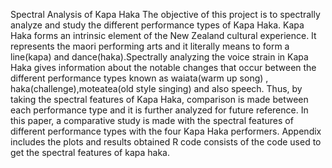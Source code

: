 Spectral Analysis of Kapa Haka
The objective of this project is to spectrally analyze and study the different performance types of Kapa Haka. Kapa Haka forms an intrinsic element of the New Zealand cultural experience. It represents the maori performing arts and  it literally means to form a line(kapa) and dance(haka).Spectrally analyzing the voice strain in Kapa Haka gives information about the notable changes that occur between the different performance types  known as waiata(warm up song) , haka(challenge),moteatea(old style singing) and also speech. Thus, by taking the spectral features of Kapa Haka, comparison is made between each performance type and it is further analyzed for future reference. In this paper, a comparative study is made with the spectral features of different performance types with the four Kapa Haka performers.
Appendix includes the plots and results obtained
R code consists of the code used to get the spectral features of kapa haka.
